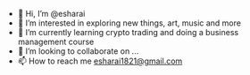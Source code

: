 - 👋 Hi, I’m @esharai
- 👀 I’m interested in exploring new things, art, music and more
- 🌱 I’m currently learning crypto trading and doing a business management course 
- 💞️ I’m looking to collaborate on ...
- 📫 How to reach me esharai1821@gmail.com

<!---
esharai/esharai is a ✨ special ✨ repository because its `README.md` (this file) appears on your GitHub profile.
You can click the Preview link to take a look at your changes.
--->
